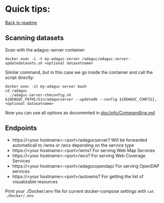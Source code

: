 # Quick tips:

[Back to readme](../../Readme.md)

## Scanning datasets

Scan with the adaguc-server container:
```
docker exec -i -t my-adaguc-server /adaguc/adaguc-server-updatedatasets.sh <optional datasetname>
```

Similar command, but in this case we go inside the container and call the script directly:

```
docker exec -it my-adaguc-server bash
cd /adaguc
. ./adaguc-server-chkconfig.sh
${ADAGUC_PATH}/bin/adagucserver --updatedb --config ${ADAGUC_CONFIG},<optional datasetname>
```

Now you can use all options as documented in [doc/info/Commandline.md](../../doc/info/Commandline.md)


## Endpoints

* https://&lt;your hostname&gt;:&lt;port&gt;/adagucserver? Will be forwarded automaticall to /wms or /wcs depending on the service type
* https://&lt;your hostname&gt;:&lt;port&gt;/wms? For serving Web Map Services
* https://&lt;your hostname&gt;:&lt;port&gt;/wcs? For serving Web Coverage Services
* https://&lt;your hostname&gt;:&lt;port&gt;/adagucopendap/ For serving OpenDAP services
* https://&lt;your hostname&gt;:&lt;port&gt;/autowms? For getting the list of visualizable resources

Print your ./Docker/.env file for current docker-compose settings with `cat ./Docker/.env`
